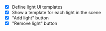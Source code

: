 - [x] Define light Ui templates
- [x] Show a template for each light in the scene
- [x] "Add light" button
- [x] "Remove light" button